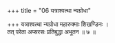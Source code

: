 +++
title = "06 यत्राश्वत्था न्यग्रोधा"

+++
यत्राश्वत्था न्यग्रोधा महारुक्माः शिखण्डिनः ।  
तत् परेता अप्सरसः प्रतिबुद्धा अभूतन ॥ ७ ॥